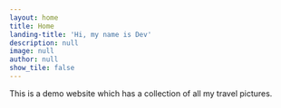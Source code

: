 ```yaml
---
layout: home
title: Home
landing-title: 'Hi, my name is Dev'
description: null
image: null
author: null
show_tile: false
---
```


This is a demo website which has a collection of all my travel pictures.

